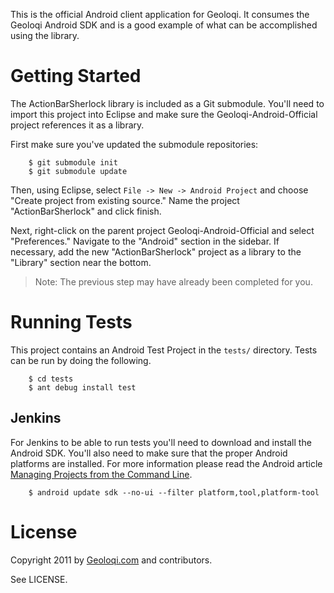 This is the official Android client application for Geoloqi. It consumes
the Geoloqi Android SDK and is a good example of what can be accomplished
using the library.

Getting Started
===============
The ActionBarSherlock library is included as a Git submodule. You'll need to
import this project into Eclipse and make sure the Geoloqi-Android-Official
project references it as a library.

First make sure you've updated the submodule repositories:

```
    $ git submodule init
    $ git submodule update
```

Then, using Eclipse, select `File -> New -> Android Project` and choose
"Create project from existing source." Name the project "ActionBarSherlock"
and click finish.

Next, right-click on the parent project Geoloqi-Android-Official and select
"Preferences." Navigate to the "Android" section in the sidebar. If necessary,
add the new "ActionBarSherlock" project as a library to the "Library" section
near the bottom.

> Note: The previous step may have already been completed for you.

Running Tests
=============
This project contains an Android Test Project in the `tests/` directory. Tests
can be run by doing the following.

```
    $ cd tests
    $ ant debug install test
```

Jenkins
-------
For Jenkins to be able to run tests you'll need to download and install
the Android SDK. You'll also need to make sure that the proper Android
platforms are installed. For more information please read the
Android article [Managing Projects from the Command Line][android-managing-projects].

```
    $ android update sdk --no-ui --filter platform,tool,platform-tool
```

License
=======
Copyright 2011 by [Geoloqi.com][geoloqi-site] and contributors.

See LICENSE.

[geoloqi-site]: https://geoloqi.com/
[geoloqi-dev-site]: https://developers.geoloqi.com/
[android-managing-projects]: http://developer.android.com/guide/developing/projects/projects-cmdline.html
